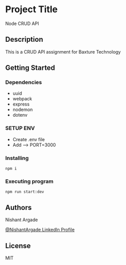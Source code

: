# Project Title

Node CRUD API

## Description

This is a CRUD API assignment for Baxture Technology

## Getting Started

### Dependencies

* uuid
* webpack
* express
* nodemon
* dotenv

### SETUP ENV
* Create .env file
* Add --> PORT=3000

### Installing
```
npm i
```

### Executing program
```
npm run start:dev
```


## Authors
Nishant Argade

[@NishantArgade LinkedIn Profile ](https://www.linkedin.com/in/nishant-argade-9058ab1a5)

## License
MIT
